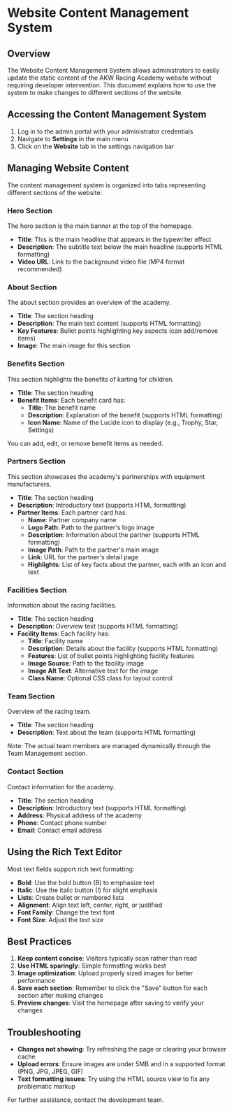 # Website Content Management System

## Overview

The Website Content Management System allows administrators to easily update the static content of the AKW Racing Academy website without requiring developer intervention. This document explains how to use the system to make changes to different sections of the website.

## Accessing the Content Management System

1. Log in to the admin portal with your administrator credentials
2. Navigate to **Settings** in the main menu
3. Click on the **Website** tab in the settings navigation bar

## Managing Website Content

The content management system is organized into tabs representing different sections of the website:

### Hero Section

The hero section is the main banner at the top of the homepage.

- **Title**: This is the main headline that appears in the typewriter effect
- **Description**: The subtitle text below the main headline (supports HTML formatting)
- **Video URL**: Link to the background video file (MP4 format recommended)

### About Section

The about section provides an overview of the academy.

- **Title**: The section heading
- **Description**: The main text content (supports HTML formatting)
- **Key Features**: Bullet points highlighting key aspects (can add/remove items)
- **Image**: The main image for this section

### Benefits Section

This section highlights the benefits of karting for children.

- **Title**: The section heading
- **Benefit Items**: Each benefit card has:
  - **Title**: The benefit name
  - **Description**: Explanation of the benefit (supports HTML formatting)
  - **Icon Name**: Name of the Lucide icon to display (e.g., Trophy, Star, Settings)
  
You can add, edit, or remove benefit items as needed.

### Partners Section

This section showcases the academy's partnerships with equipment manufacturers.

- **Title**: The section heading
- **Description**: Introductory text (supports HTML formatting)
- **Partner Items**: Each partner card has:
  - **Name**: Partner company name
  - **Logo Path**: Path to the partner's logo image
  - **Description**: Information about the partner (supports HTML formatting)
  - **Image Path**: Path to the partner's main image
  - **Link**: URL for the partner's detail page
  - **Highlights**: List of key facts about the partner, each with an icon and text

### Facilities Section

Information about the racing facilities.

- **Title**: The section heading
- **Description**: Overview text (supports HTML formatting)
- **Facility Items**: Each facility has:
  - **Title**: Facility name
  - **Description**: Details about the facility (supports HTML formatting)
  - **Features**: List of bullet points highlighting facility features
  - **Image Source**: Path to the facility image
  - **Image Alt Text**: Alternative text for the image
  - **Class Name**: Optional CSS class for layout control

### Team Section

Overview of the racing team.

- **Title**: The section heading
- **Description**: Text about the team (supports HTML formatting)

Note: The actual team members are managed dynamically through the Team Management section.

### Contact Section

Contact information for the academy.

- **Title**: The section heading
- **Description**: Introductory text (supports HTML formatting)
- **Address**: Physical address of the academy
- **Phone**: Contact phone number
- **Email**: Contact email address

## Using the Rich Text Editor

Most text fields support rich text formatting:

- **Bold**: Use the bold button (B) to emphasize text
- **Italic**: Use the italic button (I) for slight emphasis
- **Lists**: Create bullet or numbered lists
- **Alignment**: Align text left, center, right, or justified
- **Font Family**: Change the text font
- **Font Size**: Adjust the text size

## Best Practices

1. **Keep content concise**: Visitors typically scan rather than read
2. **Use HTML sparingly**: Simple formatting works best
3. **Image optimization**: Upload properly sized images for better performance
4. **Save each section**: Remember to click the "Save" button for each section after making changes
5. **Preview changes**: Visit the homepage after saving to verify your changes

## Troubleshooting

- **Changes not showing**: Try refreshing the page or clearing your browser cache
- **Upload errors**: Ensure images are under 5MB and in a supported format (PNG, JPG, JPEG, GIF)
- **Text formatting issues**: Try using the HTML source view to fix any problematic markup

For further assistance, contact the development team. 